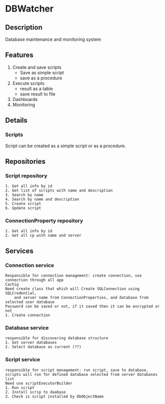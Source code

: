 # DBWatcher

## Description
Database maintenance and monitoring system

## Features
1. Create and save scripts
    * Save as simple script
    * save as a procedure
2. Execute scripts
    * result as a table
    * save result to file
3. Dashboards
4. Monitoring

## Details
### Scripts
Script can be created as a simple script or as a procedure.



## Repositories
### Script repository
    1. Get all info by id
    2. Get list of scripts with name and description
    3. Search by name
    4. Search by name and description
    5. Create script
    6. Update script
    
### ConnectionProperty repository
    1. Get all info by id
    2. Get all cp with name and server


## Services
### Connection service
    Responsible for connection management: create connection, use connection through all app
    Cachig
    Need create class that which will Create SQLConnection using SQLCredential, 
        and server name from ConnectionProperties, and database from selected user database
    Password can be saved or not, if it saved then it can be encrypted or not
    1. Create connection

### Database service
    responsible for discovering database structure
    1. Get server databases
    2. Select database as current (??)

### Script service 
    responsible for script management: run script, save to database, 
    scripts will run for defined database selected from server databases list
    Need use scriptExecutorBuilder 
    1. Run script
    2. Install scrip to daabase
    3. Check is script installed by DbObjectName
    
